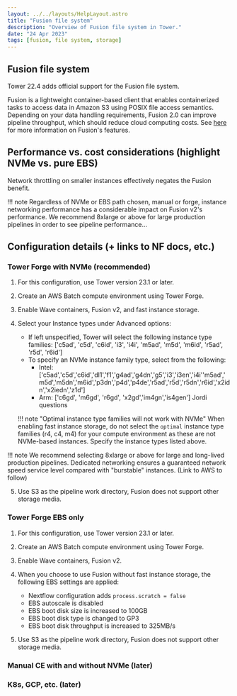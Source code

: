 ```yaml
---
layout: ../../layouts/HelpLayout.astro
title: "Fusion file system"
description: "Overview of Fusion file system in Tower."
date: "24 Apr 2023"
tags: [fusion, file system, storage]
---
```


## Fusion file system

Tower 22.4 adds official support for the Fusion file system. 

Fusion is a lightweight container-based client that enables containerized tasks to access data in Amazon S3 using POSIX file access semantics. Depending on your data handling requirements, Fusion 2.0 can improve pipeline throughput, which should reduce cloud computing costs. See [here](https://www.nextflow.io/docs/latest/fusion.html#fusion-file-system) for more information on Fusion's features. 

## Performance vs. cost considerations (highlight NVMe vs. pure EBS)

Network throttling on smaller instances effectively negates the Fusion benefit. 

!!! note
    Regardless of NVMe or EBS path chosen, manual or forge, instance networking performance has a considerable impact on Fusion v2's performance. We recommend 8xlarge or above for large production pipelines in order to see pipeline performance... 

## Configuration details (+ links to NF docs, etc.)

### Tower Forge with NVMe (recommended)

1. For this configuration, use Tower version 23.1 or later. 
2. Create an AWS Batch compute environment using Tower Forge. 
3. Enable Wave containers, Fusion v2, and fast instance storage. 
4. Select your Instance types under Advanced options:
    - If left unspecified, Tower will select the following instance type families: ['c5ad', 'c5d', 'c6id', 'i3', 'i4i', 'm5ad', 'm5d', 'm6id', 'r5ad', 'r5d', 'r6id']
    - To specify an NVMe instance family type, select from the following: 
        - Intel:['c5ad','c5d','c6id','dl1','f1','g4ad','g4dn','g5','i3','i3en','i4i''m5ad','m5d','m5dn','m6id','p3dn','p4d','p4de','r5ad','r5d','r5dn','r6id','x2idn','x2iedn','z1d']
        - Arm: ['c6gd', 'm6gd', 'r6gd', 'x2gd','im4gn','is4gen'] Jordi questions

    !!! note "Optimal instance type families will not work with NVMe"
        When enabling fast instance storage, do not select the `optimal` instance type families (r4, c4, m4) for your compute environment as these are not NVMe-based instances. Specify the instance types listed above.

!!! note
    We recommend selecting 8xlarge or above for large and long-lived production pipelines. Dedicated networking ensures a guaranteed network speed service level compared with "burstable" instances. (Link to AWS to follow)

5. Use S3 as the pipeline work directory, Fusion does not support other storage media. 

### Tower Forge EBS only

1. For this configuration, use Tower version 23.1 or later. 
2. Create an AWS Batch compute environment using Tower Forge. 
3. Enable Wave containers, Fusion v2. 
4. When you choose to use Fusion without fast instance storage, the following EBS settings are applied:

    - Nextflow configuration adds `process.scratch = false`
    - EBS autoscale is disabled
    - EBS boot disk size is increased to 100GB
    - EBS boot disk type is changed to GP3
    - EBS boot disk throughput is increased to 325MB/s

5. Use S3 as the pipeline work directory, Fusion does not support other storage media. 

### Manual CE with and without NVMe (later)

### K8s, GCP, etc. (later)

<!--- keeping notes for future updates>
# @Llewellyn - Thougtht and feedback 
1. I think we want to be more prescriptive to our commercial customers. Existing documentation (i.e. blog post and original content on this page) is wishy-washy re: recommended storage: blog shows lousy EBS-based Fusion run alongside NVME. This content originally had NVME usage as optional. [Nextflow fusion](https://www.nextflow.io/docs/latest/fusion.html#nvme-storage) page recommends NVME for max performance but that's in the 3rd paragraph of the bottom section.

2. Networking is assumed to be reliable and continuous. This is not always true in a cloud environment. We do not talk about it but I'm convinced our paying clients will encounter this problem. TBD whether that goes here or should be added to the Nextflow Fusion docs (I've kept it here for now).

3. Batch Forge offers a **Boot disk size** option which I can't find in the docs. We seem to force 50GB at least, and if larger numbers are specified it makes initial AWS EC2 initializational glacial. This will impact perceived performance (for storage that I'm under the impression isn't required). There should probably be a warning.

4. Tower Forge has undocumented features when creating an AWS Batch NVME environment:
    1. If instances are selected, these default families are used: ['c5ad', 'c5d', 'c6id', 'i3', 'i4i', 'm5ad', 'm5d', 'm6id', 'r5ad', 'r5d', 'r6id']
        (Turns out this is covered in pt 15 of https://help.tower.nf/22.4/compute-envs/aws-batch/#compute-environment).
    2. Tower supports a wider list of AWS NVMEs, which seem distributed across Intel and ARM. On first glance, this seems to cover all NVME types within AWS but it would be good to confirm, and to elaborate on why this list exists / how it is used.
        - Intel:['c5ad','c5d','c6id','dl1','f1','g4ad','g4dn','g5','i3','i3en','i4i''m5ad','m5d','m5dn','m6id','p3dn','p4d','p4de','r5ad','r5d','r5dn','r6id','x2idn','x2iedn','z1d']
        - Arm: [ 'c6gd', 'm6gd', 'r6gd', 'x2gd','im4gn','is4gen' ]

5. There are two different "Create AWS Batch CE Manually" instruction sets:
    - https://help.tower.nf/22.4/compute-envs/aws-batch/#manual
    - https://install.tower.nf/22.4/advanced-topics/manual-aws-batch-setup/

    The install site has an ancient Launch Template that won't work for NVME.
    I don't see a Launch Template called out in the help docs.
    I've attached a Launch Template below that we use to get Fusion running on a manually-built AWS Batch env. This opens a bigger can of works since we have other components in there
    like the CloudWatch Agent (which I think should be included but means revamping the Manual build docs).

6. The Nextflow docs are (I think), intermingling AWS-specific configuration (`aws.batch.volumes`) with Nextflow-specific configuration (`process.scratch`).
    See: [https://www.nextflow.io/docs/latest/fusion.html#nvme-storage](https://www.nextflow.io/docs/latest/fusion.html#nvme-storage)

7. A Tower launch automatically adds `wave.enabled=true` and `fusion.enabled=true` to the Nextflow config. 
    - In some ways, I'm opinionated and think it should be added explicitly no matter way.
    - From a Tower Launch perspective, the necessary config could be put in the nextflow.config / pipeline launch screen / or during CE creation. Since we are having to specify NVME-type machines for the CE, I assume we'd probably want to define this at the CE level (making it DRY). Is this the company position?

8. Jordi provided some additional description on how Fusion behaves. I don't think it belongs here, but there may be a desire to augment the Nextflow Fusion docs.**



## Infrastructure Dependencies
Fusion was designed with the expectation of fast storage and consistent network speeds. For optimal results, implementors are advised to provision:

- Compute instances backed by [local NVME volumes](https://www.nextflow.io/docs/latest/fusion.html#nvme-storage).

- Compute instances with dedicated networking service levels.
    Details: AWS [available instance bandwidth](https://docs.aws.amazon.com/AWSEC2/latest/UserGuide/ec2-instance-network-bandwidth.html)

- Don't modify the EBS initial boot disk size beyond 50GB.
    TO DO: Describe why.

For more details on infrastructure options and expectations, please see [Breakthrough performance and cost-efficiency with the new Fusion file system](https://seqera.io/blog/breakthrough-performance-and-cost-efficiency-with-the-new-fusion-file-system/#introducing-fusion-file-system). 


### Wave Dependency
Access to the Fusion binary is contingent upon integration with Seqera's [Wave service](https://www.nextflow.io/docs/latest/wave.html).


### Nextflow Tower 

#### 1. Configure Tower to connect to Wave

=== "Tower Enterprise"

    1. Please see [https://install.tower.nf/configuration/wave/](https://install.tower.nf/22.4/configuration/wave/) for additional configuration settings for your Tower Enteprise implementation.

=== "Tower Cloud"

    1. N/A. Tower Cloud is already configured to use the Wave service.


#### 2. Create a Fusion-enable AWS Batch Compute Environment


TO DO: Warning about EBS Initial Bootdisk size: Don't expand it or it will dramatically slow down your runs.

=== "AWS Batch Forge"

    1. Enable the [Wave containers service](https://www.nextflow.io/docs/latest/wave.html#wave-page) during [AWS Batch](/docs/compute-envs/aws-batch.md) compute environment creation.

    2. Select **Enable Fusion v2** during compute environment creation. 

    3. Select **Enable fast instance storage** to make use of NVMe instance storage to further increase performance. 

=== "AWS Batch Manual Import"

    1. Create the AWS Batch Compute Environment as per [https://install.tower.nf/22.4/advanced-topics/manual-aws-batch-setup/](https://install.tower.nf/22.4/advanced-topics/manual-aws-batch-setup/)
    ** NOTE: THESE INSTRUCTIONS ARE SUPER OLD. MUST BE UPDATED.**

    2. Use the following EC2 Launch Template to ensure NVME volumes are available to you.
        ```
        MIME-Version: 1.0
        Content-Type: multipart/mixed; boundary="//"

        --//
        Content-Type: text/cloud-config; charset="us-ascii"

        #cloud-config
        write_files:
        - path: /root/tower-forge.sh
            permissions: 0744
            owner: root
            content: |
            #!/usr/bin/env bash
            exec > >(tee /var/log/tower-forge.log|logger -t TowerForge -s 2>/dev/console) 2>&1
            
            ## Install necessary packages
            yum install -q -y jq sed wget unzip nvme-cli lvm2

            ## Install Cloudwatch Agent for easier EC2 instantiation troubleshooting
            wget -q https://s3.amazonaws.com/amazoncloudwatch-agent/amazon_linux/amd64/latest/amazon-cloudwatch-agent.rpm
            rpm -U ./amazon-cloudwatch-agent.rpm
            rm -f ./amazon-cloudwatch-agent.rpm
            curl -s https://nf-xpack.seqera.io/amazon-cloudwatch-agent/config-v0.3.json \
                | sed 's/$FORGE_ID/NAME_OF_YOUR_BATCH_CLUSTER/g' \
                > /opt/aws/amazon-cloudwatch-agent/bin/config.json
            /opt/aws/amazon-cloudwatch-agent/bin/amazon-cloudwatch-agent-ctl \
                -a fetch-config \
                -m ec2 \
                -s \
                -c file:/opt/aws/amazon-cloudwatch-agent/bin/config.json

            ## Make NVME volumes accessible to Nextflow Compute Tasks
            mkdir -p /scratch/fusion
            NVME_DISKS=($(nvme list | grep 'Amazon EC2 NVMe Instance Storage' | awk '{ print $1 }'))
            NUM_DISKS=${#NVME_DISKS[@]}
            if (( NUM_DISKS > 0 )); then
                if (( NUM_DISKS == 1 )); then
                mkfs -t xfs ${NVME_DISKS[0]}
                mount ${NVME_DISKS[0]} /scratch/fusion
                else
                pvcreate ${NVME_DISKS[@]}
                vgcreate scratch_fusion ${NVME_DISKS[@]}
                lvcreate -l 100%FREE -n volume scratch_fusion
                mkfs -t xfs /dev/mapper/scratch_fusion-volume
                mount /dev/mapper/scratch_fusion-volume /scratch/fusion
                fi
            fi

            ## Add ECS Agent Modifications
            mkdir -p /etc/ecs
            echo ECS_IMAGE_PULL_BEHAVIOR=once >> /etc/ecs/ecs.config
            echo ECS_ENABLE_AWSLOGS_EXECUTIONROLE_OVERRIDE=true >> /etc/ecs/ecs.config

            ## Install the AWS CLI
            systemctl stop docker
            mkdir -p /home/ec2-user
            curl -s https://nf-xpack.seqera.io/miniconda-awscli/miniconda-awscli.tar.gz \
            | tar xz -C /home/ec2-user
            export PATH=$PATH:/home/ec2-user/miniconda/bin
            ln -s /home/ec2-user/miniconda/bin/aws /usr/bin/aws

            ## Restart Docker and ECS Agent
            systemctl start docker
            systemctl enable --now --no-block ecs

            ## Mitigate kernel bug
            echo "1258291200" > /proc/sys/vm/dirty_bytes
            echo "629145600" > /proc/sys/vm/dirty_background_bytes

        runcmd:
        - bash /root/tower-forge.sh

        --//--
        ```

#### 3. Configure the Nextflow Pipeline

Use Nextflow version `22.10.0` or later. The latest version of Nextflow is used in Tower by default, but a particular version can be specified using `NXF_VER` in the Nextflow config file field (**Advanced options -> Nextflow config file** under Pipeline settings on the launch page). 

=== "Tower Launch"

    1. Add the following configuration values to your *nextflow.config*:
        ```
        aws.batch.volumes = '/scratch/fusion:/tmp' 
        process.scratch = false
        ```

=== "Nextflow CLI Launch"

    1. Add the following configuration values to your *nextflow.config*:
        ```
        wave.enabled = true 
        fusion.enabled = true 
        aws.batch.volumes = '/scratch/fusion:/tmp' 
        process.scratch = false
        ```




## Additional notes on Fusion behaviour from Jordi

Tower 22.4 adds official support for the Fusion file system. Fusion is a lightweight client that enables containerized tasks to access data in Amazon S3 (and other object stores in future) using POSIX file access semantics. Depending on your data handling requirements, Fusion 2.0 improves pipeline throughput and/or reduces cloud computing costs. See [here](https://seqera.io/fusion/) for more information on Fusion's features.

### Fusion requirements

Fusion is run inside the container, this is why it trys to minimize memory usage and uses a disk baked cache to temporally store in file chunks downloaded/uploaded from S3. By default is using temporal folder "/tmp" in the instance as disk cache.

At Tower when you only select wave + fusion this temporal folder is backed by an EBS autoscale disk. And by default Nextflow uses `process.scratch = true`, that means that the process is going to run also in a temporal folder at "/tmp" (same EBS autoscale). So when you do a "cat /fusion/s3/bucket/myfile.txt > myfile.txt" at Nextflow script this means that Fusion downloads the file from S3 into chunks at "/tmp" folder, then Fusion serves the file to the process from "/tmp" folder and finally the process writes back the file also to "/tmp" folder. As you can see this is not optimal because we are doing too many EBS reads and writes.

Fusion file system is designed to work with containerised workloads. Therefore, it requires the use of a container-native platform for the execution of your pipeline. Currently, Fusion is only available in AWS Batch compute environments in Tower.

To enable Fusion in Tower:

- Use Nextflow version `22.10.0` or later. The latest version of Nextflow is used in Tower by default, but a particular version can be specified using `NXF_VER` in the Nextflow config file field (**Advanced options -> Nextflow config file** under Pipeline settings on the launch page).

But when you also select "fast storage" option NVMe disk is mounted as "/tmp" in the container and also "process.scratch" is set to "false". So in this setup when you do a "cat /fusion/s3/bucket/myfile.txt > myfile.txt" Fusion is in background downloading file chunks from S3 to NVMe, then Fusion serves the file to the process from NVMe and finally the process writes back the file directly to Fusion (and Fusion stores it to NVMe and will upload it to S3 on background). In this way all the data flow is more optimized and only read/write once to NVMe disk.

Fusion is a FUSE filesystem and works at user level, this is why you see a significant increase in the number of voluntary context switches (because there are many switch between Kernel and the Fusion process that is serving the FUSE interface). You will see same increase with anyother FUSE file system. At the level of Kernel the performance of FUSE filesystems has been highly optimize during last decade and currently it's not a performance problem, also other HPC solutions are starting to use it. 

If you see a slower real time execution is because when using Fusion you need to do the download and upload of S3 while the process is running, without Fusion the download and upload are done outside this real time execution. So, if your process is only doing reading and writing files at maximum capacity, then it's expected that the real time can be bigger because Fusion is doing more things on background. But if your process does something else than reading and writing files at maximum capacity, then Fusion will be able to give you similar timings taking advant

- Select **Enable Fusion v2** during compute environment creation.

- (Optional) Select **Enable fast instance storage** to make use of NVMe instance storage to further increase performance.


See the [AWS Batch](/docs/compute-envs/aws-batch.md#) compute environment page for detailed instructions.
